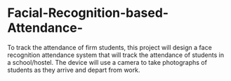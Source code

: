 # Facial-Recognition-based-Attendance-
To track the attendance of firm students, this project will design a face recognition attendance system that will track the attendance of students in a school/hostel. The device will use a camera to take photographs of students as they arrive and depart from work.
